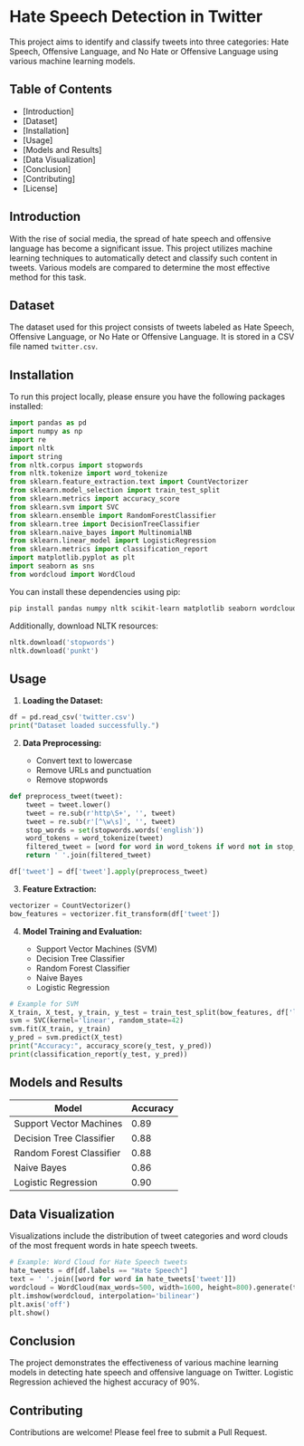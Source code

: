 # Hate Speech Detection in Twitter

This project aims to identify and classify tweets into three categories: Hate Speech, Offensive Language, and No Hate or Offensive Language using various machine learning models. 

## Table of Contents
- [Introduction]
- [Dataset]
- [Installation]
- [Usage]
- [Models and Results]
- [Data Visualization]
- [Conclusion]
- [Contributing]
- [License]

## Introduction

With the rise of social media, the spread of hate speech and offensive language has become a significant issue. This project utilizes machine learning techniques to automatically detect and classify such content in tweets. Various models are compared to determine the most effective method for this task.

## Dataset

The dataset used for this project consists of tweets labeled as Hate Speech, Offensive Language, or No Hate or Offensive Language. It is stored in a CSV file named `twitter.csv`.

## Installation

To run this project locally, please ensure you have the following packages installed:

```python
import pandas as pd
import numpy as np
import re
import nltk
import string
from nltk.corpus import stopwords
from nltk.tokenize import word_tokenize
from sklearn.feature_extraction.text import CountVectorizer
from sklearn.model_selection import train_test_split
from sklearn.metrics import accuracy_score
from sklearn.svm import SVC
from sklearn.ensemble import RandomForestClassifier
from sklearn.tree import DecisionTreeClassifier
from sklearn.naive_bayes import MultinomialNB
from sklearn.linear_model import LogisticRegression
from sklearn.metrics import classification_report
import matplotlib.pyplot as plt
import seaborn as sns
from wordcloud import WordCloud
```

You can install these dependencies using pip:

```bash
pip install pandas numpy nltk scikit-learn matplotlib seaborn wordcloud
```

Additionally, download NLTK resources:

```python
nltk.download('stopwords')
nltk.download('punkt')
```

## Usage

1. **Loading the Dataset:**

```python
df = pd.read_csv('twitter.csv')
print("Dataset loaded successfully.")
```

2. **Data Preprocessing:**

   - Convert text to lowercase
   - Remove URLs and punctuation
   - Remove stopwords

```python
def preprocess_tweet(tweet):
    tweet = tweet.lower()
    tweet = re.sub(r'http\S+', '', tweet)
    tweet = re.sub(r'[^\w\s]', '', tweet)
    stop_words = set(stopwords.words('english'))
    word_tokens = word_tokenize(tweet)
    filtered_tweet = [word for word in word_tokens if word not in stop_words]
    return ' '.join(filtered_tweet)

df['tweet'] = df['tweet'].apply(preprocess_tweet)
```

3. **Feature Extraction:**

```python
vectorizer = CountVectorizer()
bow_features = vectorizer.fit_transform(df['tweet'])
```

4. **Model Training and Evaluation:**

   - Support Vector Machines (SVM)
   - Decision Tree Classifier
   - Random Forest Classifier
   - Naive Bayes
   - Logistic Regression

```python
# Example for SVM
X_train, X_test, y_train, y_test = train_test_split(bow_features, df['labels'], test_size=0.2, random_state=42)
svm = SVC(kernel='linear', random_state=42)
svm.fit(X_train, y_train)
y_pred = svm.predict(X_test)
print("Accuracy:", accuracy_score(y_test, y_pred))
print(classification_report(y_test, y_pred))
```

## Models and Results

| Model                   | Accuracy |
|-------------------------|----------|
| Support Vector Machines | 0.89     |
| Decision Tree Classifier| 0.88     |
| Random Forest Classifier| 0.88     |
| Naive Bayes             | 0.86     |
| Logistic Regression     | 0.90     |

## Data Visualization

Visualizations include the distribution of tweet categories and word clouds of the most frequent words in hate speech tweets.

```python
# Example: Word Cloud for Hate Speech tweets
hate_tweets = df[df.labels == "Hate Speech"]
text = ' '.join([word for word in hate_tweets['tweet']])
wordcloud = WordCloud(max_words=500, width=1600, height=800).generate(text)
plt.imshow(wordcloud, interpolation='bilinear')
plt.axis('off')
plt.show()
```

## Conclusion

The project demonstrates the effectiveness of various machine learning models in detecting hate speech and offensive language on Twitter. Logistic Regression achieved the highest accuracy of 90%.

## Contributing

Contributions are welcome! Please feel free to submit a Pull Request.
